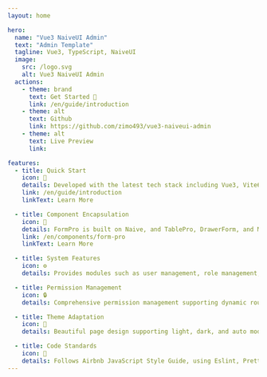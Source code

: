 ```yaml
---
layout: home

hero:
  name: "Vue3 NaiveUI Admin"
  text: "Admin Template"
  tagline: Vue3, TypeScript, NaiveUI
  image:
    src: /logo.svg
    alt: Vue3 NaiveUI Admin
  actions:
    - theme: brand
      text: Get Started 🚀
      link: /en/guide/introduction
    - theme: alt
      text: Github
      link: https://github.com/zimo493/vue3-naiveui-admin
    - theme: alt
      text: Live Preview
      link:

features:
  - title: Quick Start
    icon: 🚀
    details: Developed with the latest tech stack including Vue3, Vite6, TypeScript, NaiveUI, UnoCSS, TSX, etc.
    link: /en/guide/introduction
    linkText: Learn More

  - title: Component Encapsulation
    icon: 🎈
    details: FormPro is built on Naive, and TablePro, DrawerForm, and ModalForm are further built on FormPro. This greatly improves development efficiency.
    link: /en/components/form-pro
    linkText: Learn More

  - title: System Features
    icon: ⚙️
    details: Provides modules such as user management, role management, menu management, department management, and dictionary management.

  - title: Permission Management
    icon: 🔒
    details: Comprehensive permission management supporting dynamic routing, button permissions, role permissions, and data permissions.

  - title: Theme Adaptation
    icon: 🎨
    details: Beautiful page design supporting light, dark, and auto modes, keeping the NaiveUI style.

  - title: Code Standards
    icon: 📝
    details: Follows Airbnb JavaScript Style Guide, using Eslint, Prettier, Stylelint, and other tools to ensure code quality.
---
```


<script setup>
import { VPTeamPage, VPTeamPageTitle, VPTeamMembers } from 'vitepress/theme'
import { coreMembers } from '../../config'
</script>

<VPTeamPage>
  <VPTeamPageTitle>
    <!-- <template #title>Our Team</template> -->
    <template #lead>🚀 Committed to building efficient development & application solutions</template>
  </VPTeamPageTitle>
  <VPTeamMembers :members="coreMembers" />
</VPTeamPage>
